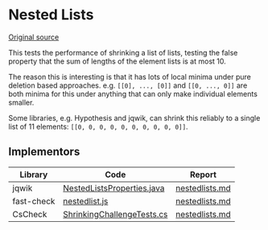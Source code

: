 # Nested Lists

[Original source](https://github.com/mc-imperial/hypothesis-ecoop-2020-artifact/tree/master/smartcheck-benchmarks/evaluations/nestedlists)

This tests the performance of shrinking a list of lists, testing the false
property that the sum of lengths of the element lists is at most 10.

The reason this is interesting is that it has lots of local minima under
pure deletion based approaches. e.g. `[[0], ..., [0]]` and `[[0, ..., 0]]` are
both minima for this under anything that can only make individual elements
smaller.

Some libraries, e.g. Hypothesis and jqwik, can shrink this reliably to
a single list of 11 elements: `[[0, 0, 0, 0, 0, 0, 0, 0, 0, 0]]`.

## Implementors

| Library    | Code                                                                                                               | Report                                                             |
| ---------- | ------------------------------------------------------------------------------------------------------------------ | ------------------------------------------------------------------ |
| jqwik      | [NestedListsProperties.java](/pbt-libraries/jqwik/src/test/java/challenges/nestedlists/NestedListsProperties.java) | [nestedlists.md](/pbt-libraries/jqwik/reports/nestedlists.md)      |
| fast-check | [nestedlist.js](/pbt-libraries/fast-check/challenges/nestedlists.js)                                               | [nestedlists.md](/pbt-libraries/fast-check/reports/nestedlists.md) |
| CsCheck    |[ShrinkingChallengeTests.cs](/pbt-libraries/cscheck/ShrinkingChallengeTests.cs#L225)|[nestedlists.md](/pbt-libraries/cscheck/reports/nestedlists.md)|
